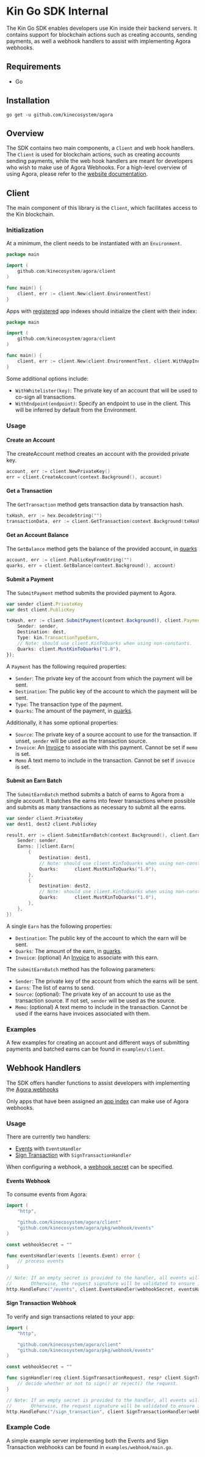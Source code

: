 # Kin Go SDK Internal

The Kin Go SDK enables developers use Kin inside their backend servers. It contains support for blockchain actions
such as creating accounts, sending payments, as well a webhook handlers to assist with implementing Agora webhooks.

## Requirements
* Go

## Installation
```
go get -u github.com/kinecosystem/agora
```

## Overview
The SDK contains two main components, a `Client` and web hook handlers. The `Client` is used for blockchain actions, such as creating accounts sending payments, while the web hook handlers are meant for developers who wish to make
use of Agora Webhooks. For a high-level overview of using Agora, please refer to the [website documentation](https://docs.kin.org).

## Client
The main component of this library is the `Client`, which facilitates access to the Kin blockchain.

### Initialization
At a minimum, the client needs to be instantiated with an `Environment`.

```go
package main

import (
    github.com/kinecosystem/agora/client
)

func main() {
	client, err := client.New(client.EnvironmentTest)
}
```

Apps with [registered](https://docs.kin.org/app-registration) app indexes should initialize the client with their index:

```go
package main

import (
    github.com/kinecosystem/agora/client
)

func main() {
	client, err := client.New(client.EnvironmentTest, client.WithAppIndex(1))
}
```

Some additional options include:
- `WithWhitelister(key)`: The private key of an account that will be used to co-sign all transactions.
- `WithEndpoint(endpoint)`: Specify an endpoint to use in the client. This will be inferred by default from the Environment.

### Usage

#### Create an Account
The createAccount method creates an account with the provided private key.
```go
account, err := client.NewPrivateKey()
err = client.CreateAccount(context.Background(), account)
```

#### Get a Transaction
The `GetTransaction` method gets transaction data by transaction hash.
```go
txHash, err := hex.DecodeString("")
transactionData, err := client.GetTransaction(context.Background(txHash))
```

#### Get an Account Balance
The `GetBalance` method gets the balance of the provided account, in [quarks](https://docs.kin.org/terms-and-concepts#quark)
```go
account, err := client.PublicKeyFromString("")
quarks, err = client.GetBalance(context.Background(), account)
```

#### Submit a Payment
The `SubmitPayment` method submits the provided payment to Agora.
```typescript
var sender client.PrivateKey
var dest client.PublicKey

txHash, err := client.SubmitPayment(context.Background(), client.Payment{
    Sender: sender,
    Destination: dest,
    Type: kin.TransactionTypeEarn,
    // Note: should use client.KinToQuarks when using non-constants.
    Quarks: client.MustKinToQuarks("1.0"),
});
```

A `Payment` has the following required properties:
- `Sender`: The private key of the account from which the payment will be sent.
- `Destination`: The public key of the account to which the payment will be sent.
- `Type`: The transaction type of the payment.
- `Quarks`: The amount of the payment, in [quarks](https://docs.kin.org/terms-and-concepts#quark).

Additionally, it has some optional properties:
- `Source`: The private key of a source account to use for the transaction. If unset, `sender` will be used as the transaction source.
- `Invoice`: An [Invoice](https://docs.kin.org/how-it-works#invoices) to associate with this payment. Cannot be set if `memo` is set.
- `Memo` A text memo to include in the transaction. Cannot be set if `invoice` is set.

#### Submit an Earn Batch
The `SubmitEarnBatch` method submits a batch of earns to Agora from a single account. It batches the earns into fewer
transactions where possible and submits as many transactions as necessary to submit all the earns.
```go
var sender client.PrivateKey
var dest1, dest2 client.PublicKey

result, err := client.SubmitEarnBatch(context.Background(), client.EarnBatch{
    Sender: sender,
    Earns: []client.Earn{
        {
            Destination: dest1,
            // Note: should use client.KinToQuarks when using non-constants.
            Quarks:      client.MustKinToQuarks("1.0"),
        },
        {
            Destination: dest2,
            // Note: should use client.KinToQuarks when using non-constants.
            Quarks:      client.MustKinToQuarks("1.0"),
        },
    },
})
```


A single `Earn` has the following properties:
- `Destination`: The public key of the account to which the earn will be sent.
- `Quarks`: The amount of the earn, in [quarks](https://docs.kin.org/terms-and-concepts#quark).
- `Invoice`: (optional) An [Invoice](https://docs.kin.org/how-it-works#invoices) to associate with this earn.

The `submitEarnBatch` method has the following parameters:
- `Sender`:  The private key of the account from which the earns will be sent.
- `Earns`: The list of earns to send.
- `Source`: (optional): The private key of an account to use as the transaction source. If not set, `sender` will be used as the source.
- `Memo`: (optional) A text memo to include in the transaction. Cannot be used if the earns have invoices associated with them.

### Examples
A few examples for creating an account and different ways of submitting payments and batched earns can be found in `examples/client`.

## Webhook Handlers

The SDK offers handler functions to assist  developers with implementing the [Agora webhooks](ttps://docs.kin.org/how-it-works#webhooks)

Only apps that have been assigned an [app index](https://docs.kin.org/app-registration) can make use of Agora webhooks.

### Usage

There are currently two handlers:

- [Events](https://docs.kin.org/how-it-works#events) with `EventsHandler`
- [Sign Transaction](https://docs.kin.org/how-it-works#sign-transaction) with `SignTransactionHandler`

When configuring a webhook, a [webhook secret](https://docs.kin.org/agora/webhook#authentication) can be specified.

#### Events Webhook

To consume events from Agora:

```go
import (
    "http",

    "github.com/kinecosystem/agora/client"
    "github.com/kinecosystem/agora/pkg/webhook/events"
)

const webhookSecret = ""

func eventsHandler(events []events.Event) error {
    // process events
}

// Note: If an empty secret is provided to the handler, all events will be processed.
//       Otherwise, the request signature will be validated to ensure it came from agora.
http.HandleFunc("/events", client.EventsHandler(webhookSecret, eventsHandler))
```

#### Sign Transaction Webhook

To verify and sign transactions related to your app:

```go
import (
    "http",

    "github.com/kinecosystem/agora/client"
    "github.com/kinecosystem/agora/pkg/webhook/events"
)

const webhookSecret = ""

func signHandler(req client.SignTransactionRequest, resp* client.SignTransactionResponse) error {
    // decide whether or not to sign() or reject() the request.
}

// Note: If an empty secret is provided to the handler, all events will be processed.
//       Otherwise, the request signature will be validated to ensure it came from agora.
http.HandleFunc("/sign_transaction", client.SignTransactionHandler(webhookSecret, signHandler))
```

### Example Code

A simple example server implementing both the Events and Sign Transaction webhooks can be found in `examples/webhook/main.go`.

